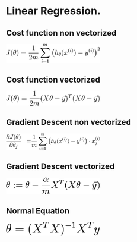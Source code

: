 # Linear Regression.

## Cost function non vectorized
<img src="/images/costfunction.png" alt="Cost function non vectorized" width="50%" height="10%">


## Cost function vectorized
<img src="/images/costfunction_vectorized.png" alt="Cost function vectorized" width="50%" height="10%">

## Gradient Descent non vectorized
<img src="/images/gradientDescent.png" alt="Gradient Descent non vectorized" width="50%" height="10%">

## Gradient Descent vectorized
<img src="/images/gradientDescent_vectorized.png" alt="Gradient Descent vectorized" width="50%" height="10%">

## Normal Equation
<img src="/images/normalEquation.png" alt="Normal Equation" width="50%" height="10%">